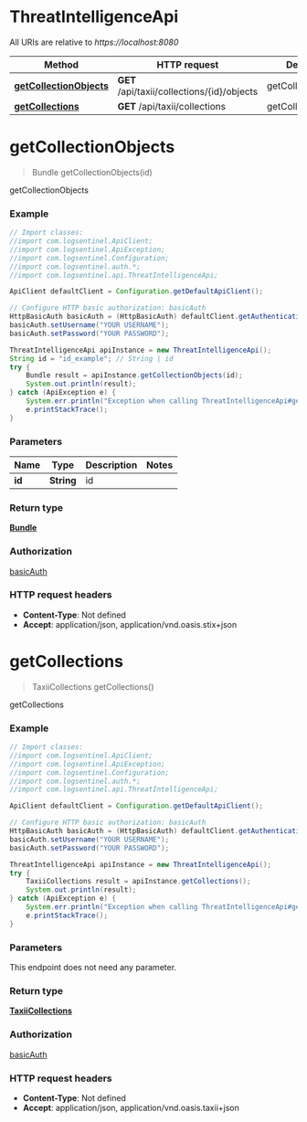 # ThreatIntelligenceApi

All URIs are relative to *https://localhost:8080*

Method | HTTP request | Description
------------- | ------------- | -------------
[**getCollectionObjects**](ThreatIntelligenceApi.md#getCollectionObjects) | **GET** /api/taxii/collections/{id}/objects | getCollectionObjects
[**getCollections**](ThreatIntelligenceApi.md#getCollections) | **GET** /api/taxii/collections | getCollections


<a name="getCollectionObjects"></a>
# **getCollectionObjects**
> Bundle getCollectionObjects(id)

getCollectionObjects

### Example
```java
// Import classes:
//import com.logsentinel.ApiClient;
//import com.logsentinel.ApiException;
//import com.logsentinel.Configuration;
//import com.logsentinel.auth.*;
//import com.logsentinel.api.ThreatIntelligenceApi;

ApiClient defaultClient = Configuration.getDefaultApiClient();

// Configure HTTP basic authorization: basicAuth
HttpBasicAuth basicAuth = (HttpBasicAuth) defaultClient.getAuthentication("basicAuth");
basicAuth.setUsername("YOUR USERNAME");
basicAuth.setPassword("YOUR PASSWORD");

ThreatIntelligenceApi apiInstance = new ThreatIntelligenceApi();
String id = "id_example"; // String | id
try {
    Bundle result = apiInstance.getCollectionObjects(id);
    System.out.println(result);
} catch (ApiException e) {
    System.err.println("Exception when calling ThreatIntelligenceApi#getCollectionObjects");
    e.printStackTrace();
}
```

### Parameters

Name | Type | Description  | Notes
------------- | ------------- | ------------- | -------------
 **id** | **String**| id |

### Return type

[**Bundle**](Bundle.md)

### Authorization

[basicAuth](../README.md#basicAuth)

### HTTP request headers

 - **Content-Type**: Not defined
 - **Accept**: application/json, application/vnd.oasis.stix+json

<a name="getCollections"></a>
# **getCollections**
> TaxiiCollections getCollections()

getCollections

### Example
```java
// Import classes:
//import com.logsentinel.ApiClient;
//import com.logsentinel.ApiException;
//import com.logsentinel.Configuration;
//import com.logsentinel.auth.*;
//import com.logsentinel.api.ThreatIntelligenceApi;

ApiClient defaultClient = Configuration.getDefaultApiClient();

// Configure HTTP basic authorization: basicAuth
HttpBasicAuth basicAuth = (HttpBasicAuth) defaultClient.getAuthentication("basicAuth");
basicAuth.setUsername("YOUR USERNAME");
basicAuth.setPassword("YOUR PASSWORD");

ThreatIntelligenceApi apiInstance = new ThreatIntelligenceApi();
try {
    TaxiiCollections result = apiInstance.getCollections();
    System.out.println(result);
} catch (ApiException e) {
    System.err.println("Exception when calling ThreatIntelligenceApi#getCollections");
    e.printStackTrace();
}
```

### Parameters
This endpoint does not need any parameter.

### Return type

[**TaxiiCollections**](TaxiiCollections.md)

### Authorization

[basicAuth](../README.md#basicAuth)

### HTTP request headers

 - **Content-Type**: Not defined
 - **Accept**: application/json, application/vnd.oasis.taxii+json

